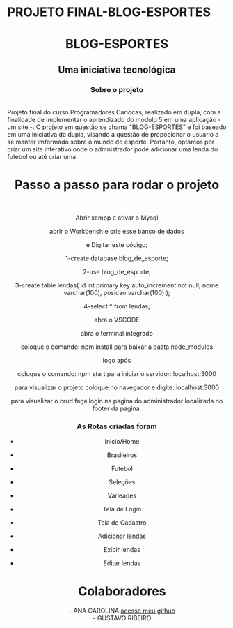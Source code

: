 # PROJETO FINAL-BLOG-ESPORTES
<h1 align="center">BLOG-ESPORTES</h1>
<h2 align="center">Uma iniciativa tecnológica</h2>


<h3 align="center">Sobre o projeto</h3>
<br>
Projeto final do curso Programadores Cariocas, realizado em dupla, com a finalidade de implementar o aprendizado do módulo 5 em uma aplicação - um site -. O projeto em questão se chama "BLOG-ESPORTES" e foi baseado em uma iniciativa da dupla, visando a questão de propocionar o usuario a se manter imformado sobre o mundo do esporte. Portanto, optamos por criar um site interativo onde o admnistrador pode adicionar uma lenda do futebol ou até criar uma.
<br>

<div align="center">
    <h1 align="center">Passo a passo para rodar o projeto</h1>
    <br>
    

Abrir xampp e ativar o Mysql

abrir o Workbench e crie esse banco de dados

e Digitar este código;

1-create database blog_de_esporte;

2-use blog_de_esporte;

3-create table lendas(
id int primary key auto_increment not null,
nome varchar(100),
posicao varchar(100)
);

4-select * from lendas;

abra o VSCODE 

abra o terminal integrado 

coloque o comando: npm install
para baixar a pasta node_modules

logo após

coloque o comando: npm start
para iniciar o servidor: localhost:3000

para visualizar o projeto coloque no navegador e digite: localhost:3000

para visualizar o crud faça login na pagina do administrador localizada no footer da pagina.

<h3> As Rotas criadas foram</h3>

- Inicio/Home
- Brasileiros
- Futebol
- Seleções
- Varieades
- Tela de Login
- Tela de Cadastro
- Adicionar lendas
- Exibir lendas
- Editar lendas
    
    <h1>Colaboradores</h1>
    - ANA CAROLINA <a href="https://github.com/Ana-Carolina-Pandora"> acesse meu github <a/> <br>
    - GUSTAVO RIBEIRO
